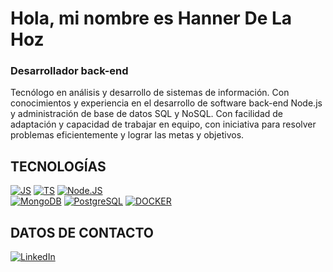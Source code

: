 # Hola, mi nombre es Hanner De La Hoz
### Desarrollador back-end

Tecnólogo en análisis y desarrollo de sistemas de información. Con conocimientos y experiencia en el desarrollo de software back-end Node.js y administración de base de datos SQL y NoSQL. Con facilidad de adaptación y capacidad de trabajar en equipo, con iniciativa para resolver problemas eficientemente y lograr las metas y objetivos.

## TECNOLOGÍAS
[![JS](https://img.shields.io/badge/JavaScript-323330?style=for-the-badge&logo=javascript&logoColor=F7DF1E&labelColor=101010)]()
[![TS](https://img.shields.io/badge/TypeScript-007ACC?style=for-the-badge&logo=typescript&logoColor=white&labelColor=101010)]()
[![Node.JS](https://img.shields.io/badge/Node.JS-339933?style=for-the-badge&logo=node.js&logoColor=white&labelColor=101010)]()
<br>
[![MongoDB](https://img.shields.io/badge/MongoDB-47A248?style=for-the-badge&logo=mongodb&logoColor=white&labelColor=101010)]()
[![PostgreSQL](https://img.shields.io/badge/PostgreSQL-316192?style=for-the-badge&logo=postgresql&logoColor=white&labelColor=101010)]()
[![DOCKER](https://img.shields.io/badge/Docker-2CA5E0?style=for-the-badge&logo=docker&logoColor=white&labelColor=101010)]()

## DATOS DE CONTACTO
[![LinkedIn](https://img.shields.io/badge/LinkedIn-Hanner_De_La_Hoz-0077B5?style=for-the-badge&logo=linkedin&logoColor=white&labelColor=101010)](https://www.linkedin.com/in/hannerdlh)
